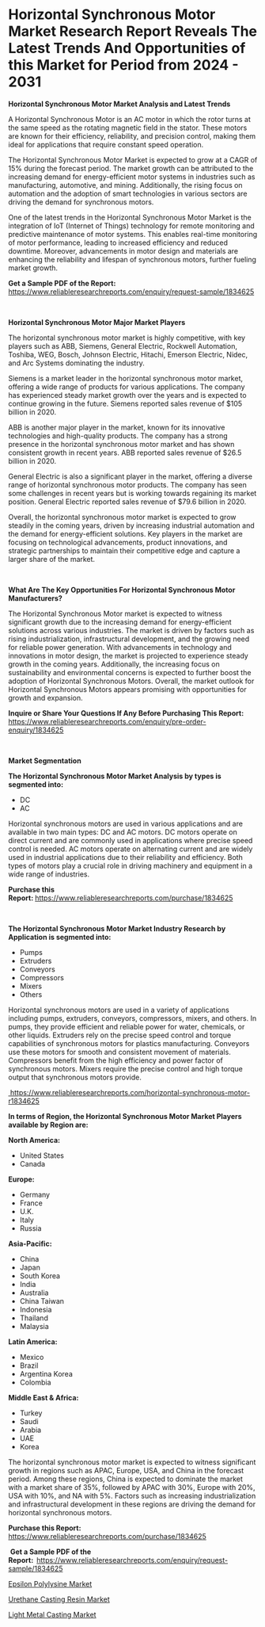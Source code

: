 <p><h1>Horizontal Synchronous Motor Market Research Report Reveals The Latest Trends And Opportunities of this Market for Period from 2024 - 2031</h1></p><p><strong>Horizontal Synchronous Motor Market Analysis and Latest Trends</strong></p>
<p><p>A Horizontal Synchronous Motor is an AC motor in which the rotor turns at the same speed as the rotating magnetic field in the stator. These motors are known for their efficiency, reliability, and precision control, making them ideal for applications that require constant speed operation.</p><p>The Horizontal Synchronous Motor Market is expected to grow at a CAGR of 15% during the forecast period. The market growth can be attributed to the increasing demand for energy-efficient motor systems in industries such as manufacturing, automotive, and mining. Additionally, the rising focus on automation and the adoption of smart technologies in various sectors are driving the demand for synchronous motors.</p><p>One of the latest trends in the Horizontal Synchronous Motor Market is the integration of IoT (Internet of Things) technology for remote monitoring and predictive maintenance of motor systems. This enables real-time monitoring of motor performance, leading to increased efficiency and reduced downtime. Moreover, advancements in motor design and materials are enhancing the reliability and lifespan of synchronous motors, further fueling market growth.</p></p>
<p><strong>Get a Sample PDF of the Report:&nbsp;</strong> <a href="https://www.reliableresearchreports.com/enquiry/request-sample/1834625">https://www.reliableresearchreports.com/enquiry/request-sample/1834625</a></p>
<p>&nbsp;</p>
<p><strong>Horizontal Synchronous Motor Major Market Players</strong></p>
<p><p>The horizontal synchronous motor market is highly competitive, with key players such as ABB, Siemens, General Electric, Rockwell Automation, Toshiba, WEG, Bosch, Johnson Electric, Hitachi, Emerson Electric, Nidec, and Arc Systems dominating the industry.</p><p>Siemens is a market leader in the horizontal synchronous motor market, offering a wide range of products for various applications. The company has experienced steady market growth over the years and is expected to continue growing in the future. Siemens reported sales revenue of $105 billion in 2020.</p><p>ABB is another major player in the market, known for its innovative technologies and high-quality products. The company has a strong presence in the horizontal synchronous motor market and has shown consistent growth in recent years. ABB reported sales revenue of $26.5 billion in 2020.</p><p>General Electric is also a significant player in the market, offering a diverse range of horizontal synchronous motor products. The company has seen some challenges in recent years but is working towards regaining its market position. General Electric reported sales revenue of $79.6 billion in 2020.</p><p>Overall, the horizontal synchronous motor market is expected to grow steadily in the coming years, driven by increasing industrial automation and the demand for energy-efficient solutions. Key players in the market are focusing on technological advancements, product innovations, and strategic partnerships to maintain their competitive edge and capture a larger share of the market.</p></p>
<p>&nbsp;</p>
<p><strong>What Are The Key Opportunities For Horizontal Synchronous Motor Manufacturers?</strong></p>
<p><p>The Horizontal Synchronous Motor market is expected to witness significant growth due to the increasing demand for energy-efficient solutions across various industries. The market is driven by factors such as rising industrialization, infrastructural development, and the growing need for reliable power generation. With advancements in technology and innovations in motor design, the market is projected to experience steady growth in the coming years. Additionally, the increasing focus on sustainability and environmental concerns is expected to further boost the adoption of Horizontal Synchronous Motors. Overall, the market outlook for Horizontal Synchronous Motors appears promising with opportunities for growth and expansion.</p></p>
<p><strong>Inquire or Share Your Questions If Any Before Purchasing This Report:</strong> <a href="https://www.reliableresearchreports.com/enquiry/pre-order-enquiry/1834625">https://www.reliableresearchreports.com/enquiry/pre-order-enquiry/1834625</a></p>
<p>&nbsp;</p>
<p><strong>Market Segmentation</strong></p>
<p><strong>The Horizontal Synchronous Motor Market Analysis by types is segmented into:</strong></p>
<p><ul><li>DC</li><li>AC</li></ul></p>
<p><p>Horizontal synchronous motors are used in various applications and are available in two main types: DC and AC motors. DC motors operate on direct current and are commonly used in applications where precise speed control is needed. AC motors operate on alternating current and are widely used in industrial applications due to their reliability and efficiency. Both types of motors play a crucial role in driving machinery and equipment in a wide range of industries.</p></p>
<p><strong>Purchase this Report:&nbsp;</strong><a href="https://www.reliableresearchreports.com/purchase/1834625">https://www.reliableresearchreports.com/purchase/1834625</a></p>
<p>&nbsp;</p>
<p><strong>The Horizontal Synchronous Motor Market Industry Research by Application is segmented into:</strong></p>
<p><ul><li>Pumps</li><li>Extruders</li><li>Conveyors</li><li>Compressors</li><li>Mixers</li><li>Others</li></ul></p>
<p><p>Horizontal synchronous motors are used in a variety of applications including pumps, extruders, conveyors, compressors, mixers, and others. In pumps, they provide efficient and reliable power for water, chemicals, or other liquids. Extruders rely on the precise speed control and torque capabilities of synchronous motors for plastics manufacturing. Conveyors use these motors for smooth and consistent movement of materials. Compressors benefit from the high efficiency and power factor of synchronous motors. Mixers require the precise control and high torque output that synchronous motors provide.</p></p>
<p><a href="https://www.reliableresearchreports.com/horizontal-synchronous-motor-r1834625">&nbsp;https://www.reliableresearchreports.com/horizontal-synchronous-motor-r1834625</a></p>
<p><strong>In terms of Region, the Horizontal Synchronous Motor Market Players available by Region are:</strong></p>
<p>
    <p> <strong> North America: </strong>
        <ul>
            <li>United States</li>
            <li>Canada</li>
        </ul>
        </p> 
    <p> <strong> Europe: </strong>
        <ul>
            <li>Germany</li>
            <li>France</li>
            <li>U.K.</li>
            <li>Italy</li>
            <li>Russia</li>
        </ul>
        </p> 
    <p> <strong> Asia-Pacific: </strong>
        <ul>
            <li>China</li>
            <li>Japan</li>
            <li>South Korea</li>
            <li>India</li>
            <li>Australia</li>
            <li>China Taiwan</li>
            <li>Indonesia</li>
            <li>Thailand</li>
            <li>Malaysia</li>
        </ul>
        </p> 
    <p> <strong> Latin America: </strong>
        <ul>
            <li>Mexico</li>
            <li>Brazil</li>
            <li>Argentina Korea</li>
            <li>Colombia</li>
        </ul>
        </p> 
    <p> <strong> Middle East & Africa: </strong>
        <ul>
            <li>Turkey</li>
            <li>Saudi</li>
            <li>Arabia</li>
            <li>UAE</li>
            <li>Korea</li>
        </ul>
    </p>
    </p>
<p><p>The horizontal synchronous motor market is expected to witness significant growth in regions such as APAC, Europe, USA, and China in the forecast period. Among these regions, China is expected to dominate the market with a market share of 35%, followed by APAC with 30%, Europe with 20%, USA with 10%, and NA with 5%. Factors such as increasing industrialization and infrastructural development in these regions are driving the demand for horizontal synchronous motors.</p></p>
<p><strong>Purchase this Report: </strong><a href="https://www.reliableresearchreports.com/purchase/1834625">https://www.reliableresearchreports.com/purchase/1834625</a></p>
<p>&nbsp;<strong>Get a Sample PDF of the Report:&nbsp;&nbsp;</strong><a href="https://www.reliableresearchreports.com/enquiry/request-sample/1834625">https://www.reliableresearchreports.com/enquiry/request-sample/1834625</a></p>
<p><strong></strong></p>
<p><p><a href="https://rainy-horn-d69.notion.site/Epsilon-Polylysine-Market-Trends-Forecast-and-Competitive-Analysis-to-2031-9013031f71a24a1eb24a596d9e5b1474">Epsilon Polylysine Market</a></p><p><a href="https://woozy-pyroraptor-a1f.notion.site/Urethane-Casting-Resin-Market-Trends-Forecast-and-Competitive-Analysis-to-2031-d7753e21d7df4576907612031e0abe55">Urethane Casting Resin Market</a></p><p><a href="https://rainy-horn-d69.notion.site/Light-Metal-Casting-Market-Trends-Forecast-and-Competitive-Analysis-to-2031-3014edfd924e4793b4da69193fcc728e">Light Metal Casting Market</a></p></p>